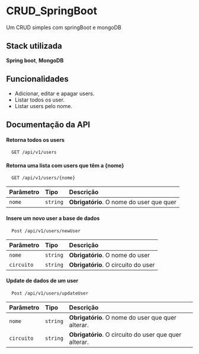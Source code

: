 # CRUD_SpringBoot

Um CRUD  simples com springBoot e mongoDB

## Stack utilizada

**Spring boot**, **MongoDB**


## Funcionalidades

- Adicionar, editar e apagar users.
- Listar todos os user.
- Listar users pelo nome.


## Documentação da API

#### Retorna todos os users

```http
  GET /api/v1/users
```

#### Retorna uma lista com users que têm a {nome}

```http
  GET /api/v1/users/{nome}
```

| Parâmetro   | Tipo       | Descrição                                   |
| :---------- | :--------- | :------------------------------------------ |
| `nome`      | `string` | **Obrigatório**. O nome do user que  quer |


#### Insere um novo user a base de dados

```http
  Post /api/v1/users/newUser
```

| Parâmetro   | Tipo       | Descrição                                   |
| :---------- | :--------- | :------------------------------------------ |
| `nome`      | `string` | **Obrigatório**. O nome do user  |
| `circuito`      | `string` | **Obrigatório**. O circuito do user  

#### Update de dados de um user

```http
  Post /api/v1/users/updateUser
```

| Parâmetro   | Tipo       | Descrição                                   |
| :---------- | :--------- | :------------------------------------------ |
| `nome`      | `string` | **Obrigatório**. O nome do user que  quer alterar. |
| `circuito`      | `string` | **Obrigatório**. O circuito do user que  quer alterar.

